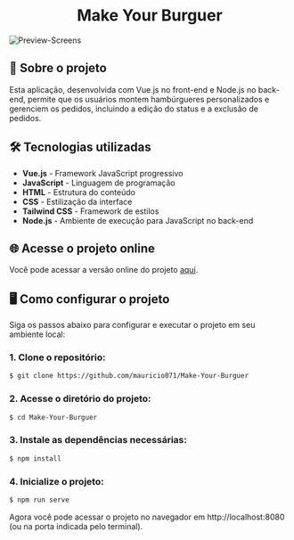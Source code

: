 <div align="center"> <h1>Make Your Burguer</h1> </div>

![Preview-Screens](https://github.com/mauricio071/make-your-burguer/blob/master/make-your-burguer.png)

## 📝 Sobre o projeto

Esta aplicação, desenvolvida com Vue.js no front-end e Node.js no back-end, permite que os usuários montem hambúrgueres personalizados e gerenciem os pedidos, incluindo a edição do status e a exclusão de pedidos.

## 🛠 Tecnologias utilizadas

-   **Vue.js** - Framework JavaScript progressivo
-   **JavaScript** - Linguagem de programação
-   **HTML** - Estrutura do conteúdo
-   **CSS** - Estilização da interface
-   **Tailwind CSS** - Framework de estilos
-   **Node.js** - Ambiente de execução para JavaScript no back-end

## 🌐 Acesse o projeto online
Você pode acessar a versão online do projeto [aqui](https://make-your-burguer.netlify.app/).

## 🖥️ Como configurar o projeto
Siga os passos abaixo para configurar e executar o projeto em seu ambiente local:

### 1. Clone o repositório:

```bash
$ git clone https://github.com/mauricio071/Make-Your-Burguer
```

### 2. Acesse o diretório do projeto:

```bash
$ cd Make-Your-Burguer
```

### 3. Instale as dependências necessárias:

```bash
$ npm install
```

### 4. Inicialize o projeto:

```bash 
$ npm run serve
```
Agora você pode acessar o projeto no navegador em http://localhost:8080 (ou na porta indicada pelo terminal).
